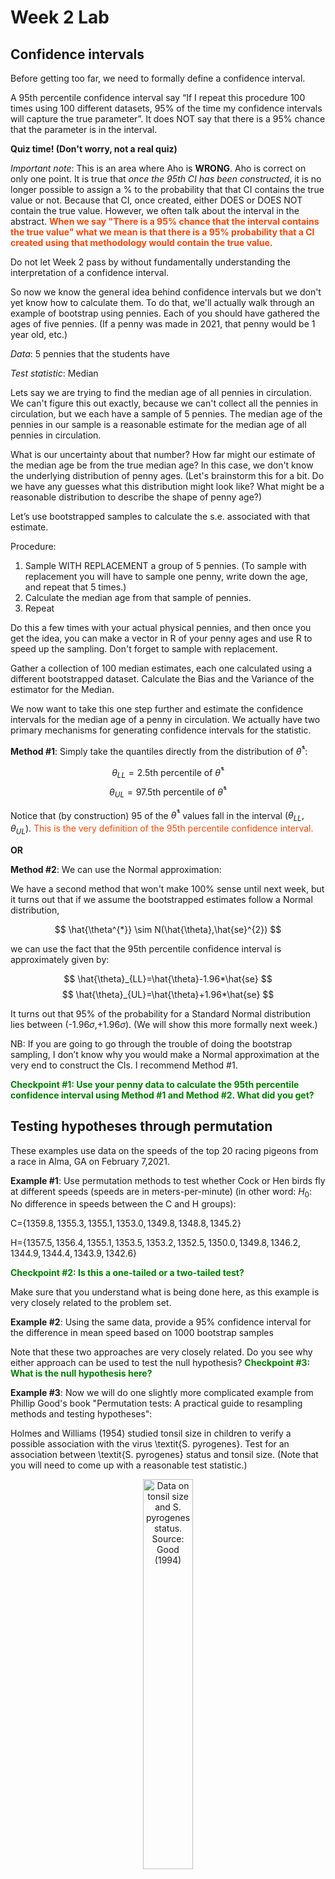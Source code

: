 Week 2 Lab
=============

Confidence intervals
-----------------------

Before getting too far, we need to formally define a confidence interval. 

A 95th percentile confidence interval say “If I repeat this procedure 100 times using 100 different datasets, 95% of the time my confidence intervals will capture the true parameter”. It does NOT say that there is a 95% chance that the parameter is in the interval.

**Quiz time! (Don't worry, not a real quiz)**

*Important note*: This is an area where Aho is **WRONG**. Aho is correct on only one point. It is true that *once the 95th CI has been constructed*, it is no longer possible to assign a $\%$ to the probability that that CI contains the true value or not. Because that CI, once created, either DOES or DOES NOT contain the true value. However, we often talk about the interval in the abstract. **<span style="color: orangered;">When we say "There is a 95$\%$ chance that the interval contains the true value" what we mean is that there is a 95$\%$ probability that a CI created using that methodology would contain the true value.</span>**

Do not let Week 2 pass by without fundamentally understanding the interpretation of a confidence interval. 

So now we know the general idea behind confidence intervals but we don't yet know how to calculate them. To do that, we'll actually walk through an example of bootstrap using pennies. Each of you should have gathered the ages of five pennies. (If a penny was made in 2021, that penny would be 1 year old, etc.)

*Data*: 5 pennies that the students have

*Test statistic*: Median

Lets say we are trying to find the median age of all pennies in circulation. We can't figure this out exactly, because we can't collect all the pennies in circulation, but we each have a sample of 5 pennies. The median age of the pennies in our sample is a reasonable estimate for the median age of all pennies in circulation. 

What is our uncertainty about that number? How far might our estimate of the median age be from the true median age? In this case, we don't know the underlying distribution of penny ages. (Let's brainstorm this for a bit. Do we have any guesses what this distribution might look like? What might be a reasonable distribution to describe the shape of penny age?) 

Let’s use bootstrapped samples to calculate the s.e. associated with that estimate.

Procedure: 
1. Sample WITH REPLACEMENT a group of 5 pennies. (To sample with replacement you will have to sample one penny, write down the age, and repeat that 5 times.)
2. Calculate the median age from that sample of pennies.
3. Repeat

Do this a few times with your actual physical pennies, and then once you get the idea, you can make a vector in R of your penny ages and use R to speed up the sampling. Don't forget to sample with replacement.

Gather a collection of 100 median estimates, each one calculated using a different bootstrapped dataset. Calculate the Bias and the Variance of the estimator for the Median.

We now want to take this one step further and estimate the confidence intervals for the median age of a penny in circulation. We actually have two primary mechanisms for generating confidence intervals for the statistic.

**Method #1**: Simply take the quantiles directly from the distribution of $\hat{\theta}^{*}$:

$$
\theta_{LL} = \mbox{2.5th percentile of } \hat{\theta}^{*}
$$
$$
\theta_{UL} = \mbox{97.5th percentile of } \hat{\theta}^{*}
$$

Notice that (by construction) 95$%$ of the $\hat{\theta}^{*}$ values fall in the interval $(\theta_{LL},\theta_{UL})$. <span style="color: orangered;">This is the very definition of the 95th percentile confidence interval.</span>

**OR** 

**Method #2**: We can use the Normal approximation:

We have a second method that won't make 100\% sense until next week, but it turns out that if we assume the bootstrapped estimates follow a Normal distribution, 

$$
\hat{\theta^{*}} \sim N(\hat{\theta},\hat{se}^{2})
$$

we can use the fact that the 95th percentile confidence interval is approximately given by:

$$
\hat{\theta}_{LL}=\hat{\theta}-1.96*\hat{se}
$$
$$
\hat{\theta}_{UL}=\hat{\theta}+1.96*\hat{se}
$$

It turns out that 95$\%$ of the probability for a Standard Normal distribution lies between (-1.96$\sigma$,+1.96$\sigma$). (We will show this more formally next week.) 

NB: If you are going to go through the trouble of doing the bootstrap sampling, I don’t know why you would make a Normal approximation at the very end to construct the CIs. I recommend Method #1.

**<span style="color: green;">Checkpoint #1: Use your penny data to calculate the 95th percentile confidence interval using Method #1 and Method #2. What did you get?</span>**

Testing hypotheses through permutation
------------------------------------

These examples use data on the speeds of the top 20 racing pigeons from a race in Alma, GA on February 7,2021. 

**Example #1**: Use permutation methods to test whether Cock or Hen birds fly at different speeds (speeds are in meters-per-minute) (in other word: $H_{0}$: No difference in speeds between the C and H groups):

C=$\{1359.8,1355.3,1355.1,1353.0,1349.8,1348.8,1345.2\}$

H=$\{1357.5,1356.4,1355.1,1353.5,1353.2,1352.5,1350.0,1349.8,1346.2,1344.9,1344.4,1343.9,1342.6\}$

**<span style="color: green;">Checkpoint #2: Is this a one-tailed or a two-tailed test?</span>**

Make sure that you understand what is being done here, as this example is very closely related to the problem set.


**Example #2**: Using the same data, provide a 95% confidence interval for the difference in mean speed based on 1000 bootstrap samples

Note that these two approaches are very closely related. Do you see why either approach can be used to test the null hypothesis? **<span style="color: green;">Checkpoint #3: What is the null hypothesis here?</span>**

**Example #3**: Now we will do one slightly more complicated example from Phillip Good's book "Permutation tests: A practical guide to resampling methods and testing hypotheses":

Holmes and Williams (1954) studied tonsil size in children to verify a possible association with the virus \textit{S. pyrogenes}. Test for an association between \textit{S. pyrogenes} status and tonsil size. (Note that you will need to come up with a reasonable test statistic.)

<div class="figure" style="text-align: center">
<img src="Table2categories.png" alt="Data on tonsil size and S. pyrogenes status. Source: Good (1994)" width="40%" />
<p class="caption">(\#fig:unnamed-chunk-1)Data on tonsil size and S. pyrogenes status. Source: Good (1994)</p>
</div>

Now lets consider the full dataset, where tonsil size is divided into three categories. How would we do the test now? **<span style="color: green;">Checkpoint #4: What is the new test statistic? (There are many options.)</span>** What 'labels' do you permute?

<div class="figure" style="text-align: center">
<img src="Table3categories.png" alt="Fill dataset on tonsil size and S. pyrogenes status. Source: Good (1994)" width="50%" />
<p class="caption">(\#fig:unnamed-chunk-2)Fill dataset on tonsil size and S. pyrogenes status. Source: Good (1994)</p>
</div>

Basics of bootstrap and jackknife
------------------------------------

To get started with bootstrap and jackknife techniques, we start by working through a very simple example. First we simulate some data


```r
x<-seq(0,9,by=1)
```

This will constutute our "data". Let's print the result of sampling with replacement to get a sense for it...


```r
table(sample(x,size=length(x),replace=T))
```

```
## 
## 0 4 5 6 7 8 9 
## 1 1 1 1 3 2 1
```

Now we will write a little script to take bootstrap samples and calculate the means of each of these bootstrap samples


```r
xmeans<-vector(length=1000)
for (i in 1:1000)
  {
  xmeans[i]<-mean(sample(x,replace=T))
  }
```

The actual number of bootstrapped samples is arbitrary *at this point* but there are ways of characterizing the precision of the bootstrap (jackknife-after-bootstrap) which might inform the number of bootstrap samples needed. *In practice*, people tend to pick some arbitrary but large number of bootstrap samples because computers are so fast that it is often easy to draw far more samples than are actually needed. When calculation of the statistic is slow (as might be the case if you are using the samples to construct a phylogeny, for example), then you would need to be more concerned with the number of bootstrap samples. 

First, lets just look at a histogram of the bootstrapped means and plot the actual sample mean on the histogram for comparison



```r
hist(xmeans,breaks=30,col="pink")
abline(v=mean(x),lwd=2)
```

<img src="Week-2-lab_files/figure-html/unnamed-chunk-6-1.png" width="672" />

Calculating bias and standard error
-----------------------------------

From these we can calculate the bias and standard deviation for the mean (which is the "statistic"):

$$
\widehat{Bias_{boot}} = \left(\frac{1}{k}\sum^{k}_{i=1}\theta^{*}_{i}\right)-\hat{\theta}
$$


```r
bias.boot<-mean(xmeans)-mean(x)
bias.boot
```

```
## [1] 0.0427
```

```r
hist(xmeans,breaks=30,col="pink")
abline(v=mean(x),lwd=5,col="black")
abline(v=mean(xmeans),lwd=2,col="yellow")
```

<img src="Week-2-lab_files/figure-html/unnamed-chunk-7-1.png" width="672" />

$$
\widehat{s.e._{boot}} = \sqrt{\frac{1}{k-1}\sum^{k}_{i=1}(\theta^{*}_{i}-\bar{\theta^{*}})^{2}}
$$


```r
se.boot<-sd(xmeans)
```

We can find the confidence intervals in two ways:

Method #1: Assume the bootstrap statistics are normally distributed


```r
LL.boot<-mean(xmeans)-1.96*se.boot #where did 1.96 come from?
UL.boot<-mean(xmeans)+1.96*se.boot
LL.boot
```

```
## [1] 2.782282
```

```r
UL.boot
```

```
## [1] 6.303118
```

Method #2: Simply take the quantiles of the bootstrap statistics


```r
quantile(xmeans,c(0.025,0.975))
```

```
##  2.5% 97.5% 
##   2.8   6.3
```

Let's compare this to what we would have gotten if we had used normal distribution theory. First we have to calculate the standard error:


```r
se.normal<-sqrt(var(x)/length(x))
LL.normal<-mean(x)-qt(0.975,length(x)-1)*se.normal
UL.normal<-mean(x)+qt(0.975,length(x)-1)*se.normal
LL.normal
```

```
## [1] 2.334149
```

```r
UL.normal
```

```
## [1] 6.665851
```

In this case, the confidence intervals we got from the normal distribution theory are too wide.

**<span style="color: green;">Checkpoint #6: Does it make sense why the normal distribution theory intervals are too wide?</span>** Because the original were were uniformly distributed, the data has higher variance than would be expected and therefore the standard error is higher than would be expected.

There are two packages that provide functions for bootstrapping, 'boot' and 'boostrap'. We will start by using the 'bootstrap' package, which was originally designed for Efron and Tibshirani's monograph on the bootstrap. 

To test the main functionality of the 'bootstrap' package, we will use the data we already have. The 'bootstrap' function requires the input of a user-defined function to calculate the statistic of interest. Here I will write a function that calculates the mean of the input values.


```r
library(bootstrap)
theta<-function(x)
  {
    mean(x)
  }
results<-bootstrap(x=x,nboot=1000,theta=theta)
results
```

```
## $thetastar
##    [1] 4.1 4.2 3.1 4.0 3.2 2.8 4.0 3.4 4.1 4.7 4.6 5.1 4.3 3.8 5.1 3.8 4.2 5.9
##   [19] 4.5 3.6 4.3 5.6 4.1 4.8 4.0 3.8 4.6 3.5 2.8 4.0 5.9 4.0 4.7 4.9 4.1 5.6
##   [37] 4.5 4.5 4.8 2.5 4.1 4.2 5.8 5.7 3.2 4.2 4.6 4.6 4.2 5.1 4.9 3.6 2.9 2.6
##   [55] 4.2 2.8 5.2 4.5 5.3 3.7 3.8 5.1 3.2 5.5 4.1 4.6 4.5 4.2 2.8 6.0 3.0 4.9
##   [73] 5.6 3.5 4.1 4.7 5.4 4.8 4.1 4.3 3.8 3.5 3.5 5.5 4.1 3.8 3.6 3.0 3.7 4.6
##   [91] 4.3 5.1 6.2 4.2 5.7 4.2 5.1 3.3 3.2 4.2 4.6 4.2 3.9 6.4 4.9 5.1 5.1 4.7
##  [109] 5.8 5.2 3.9 5.6 3.6 4.9 3.6 3.1 4.7 5.3 2.9 5.2 5.9 4.4 5.1 4.1 4.8 6.5
##  [127] 5.1 4.5 2.8 4.7 3.9 4.8 4.6 5.5 3.8 3.6 4.7 2.9 4.7 5.5 4.2 3.5 5.7 3.3
##  [145] 4.6 6.2 4.0 5.9 4.0 5.4 5.7 5.4 5.0 6.1 4.4 3.9 4.7 3.8 4.9 4.0 4.2 4.3
##  [163] 4.3 5.7 4.1 4.6 3.9 6.6 5.4 4.5 3.3 3.5 3.8 4.3 4.0 3.3 3.8 4.2 5.0 3.9
##  [181] 4.3 5.1 3.9 3.5 5.1 2.8 4.1 4.6 3.2 5.9 5.0 4.1 4.0 3.5 4.0 5.3 2.9 5.2
##  [199] 4.7 4.2 2.9 3.8 4.3 5.4 4.7 4.0 5.3 3.2 5.2 5.5 4.9 4.6 2.4 4.5 4.6 4.7
##  [217] 4.1 5.0 1.9 4.6 3.3 4.3 3.9 5.5 6.3 4.2 5.0 2.5 5.1 5.4 3.7 3.1 4.3 4.1
##  [235] 3.2 5.2 3.5 4.1 2.9 5.3 4.5 5.5 4.6 4.4 5.7 3.5 3.1 3.3 4.7 5.2 4.0 5.1
##  [253] 4.6 5.3 4.2 4.1 5.3 4.2 6.8 4.0 4.6 6.3 4.7 4.1 5.4 4.5 4.9 3.5 5.7 5.3
##  [271] 4.0 5.3 3.5 2.9 4.2 3.4 4.6 4.0 5.4 5.5 2.9 4.3 3.4 4.6 3.2 4.2 4.0 4.6
##  [289] 3.7 4.4 5.2 4.2 4.0 5.4 4.1 5.0 6.1 4.3 5.9 4.6 4.4 2.9 3.6 4.6 4.5 4.6
##  [307] 5.0 5.5 4.5 4.2 4.5 2.6 3.8 5.2 4.6 6.3 4.2 5.1 5.2 5.1 4.7 4.4 4.6 4.8
##  [325] 2.9 3.9 3.9 5.6 4.0 6.4 5.3 3.6 2.8 3.7 4.1 4.7 3.9 3.4 4.6 6.7 4.2 3.6
##  [343] 4.6 5.4 4.0 3.7 3.1 5.9 4.9 3.3 4.3 5.0 3.9 4.5 4.3 3.3 5.0 5.2 4.9 4.5
##  [361] 6.1 3.2 6.2 4.9 3.4 5.6 4.4 6.5 3.6 4.9 4.5 4.3 4.3 5.3 4.1 3.4 3.5 5.6
##  [379] 4.4 4.1 2.9 4.0 6.1 4.4 4.4 4.3 5.3 6.7 6.6 4.6 2.8 4.9 4.7 5.5 4.6 4.9
##  [397] 4.1 6.1 3.3 4.0 5.4 5.5 4.7 3.9 3.7 5.1 5.2 4.8 4.5 4.1 5.2 4.6 5.1 3.5
##  [415] 4.1 5.0 3.9 4.4 4.3 6.8 5.7 4.5 4.9 4.0 4.3 3.7 5.4 5.5 4.7 7.5 4.3 4.5
##  [433] 3.0 4.5 4.5 4.4 6.2 5.1 5.3 5.3 4.3 3.9 6.0 5.7 5.5 3.9 5.7 4.1 4.2 3.9
##  [451] 5.0 4.5 3.6 5.5 3.1 4.8 4.2 4.4 4.6 4.2 3.4 3.6 5.0 2.9 4.6 4.6 5.5 4.8
##  [469] 4.0 3.4 4.6 4.4 4.1 4.1 5.3 4.5 5.4 4.6 4.1 4.2 4.9 4.8 5.6 3.4 6.3 4.0
##  [487] 4.4 4.7 5.7 3.6 4.4 5.0 4.6 2.7 4.5 4.0 3.6 5.2 3.9 3.6 2.9 5.6 2.6 5.8
##  [505] 4.0 5.1 4.5 4.2 4.6 3.6 5.7 5.6 3.3 4.8 4.6 4.1 4.5 6.8 4.4 5.3 5.7 4.9
##  [523] 5.1 5.1 4.8 4.4 3.8 4.2 4.3 4.9 4.2 4.6 5.2 5.1 2.9 5.5 4.1 4.8 4.7 3.6
##  [541] 4.0 5.4 5.2 2.9 2.6 5.8 4.0 4.7 4.9 3.5 4.2 4.7 4.4 5.3 5.0 3.9 5.2 4.4
##  [559] 4.4 5.5 3.9 5.0 4.8 5.8 4.1 3.9 3.8 4.3 3.2 5.6 4.6 3.8 3.5 5.3 5.6 6.2
##  [577] 3.0 5.3 4.5 4.0 5.1 2.9 6.0 4.2 4.9 5.1 4.6 5.0 4.4 4.5 5.0 4.1 4.8 5.6
##  [595] 3.0 3.7 5.3 4.7 4.3 3.9 5.1 5.3 4.1 5.3 4.7 3.4 5.8 4.9 4.2 5.6 6.3 4.4
##  [613] 5.2 5.4 4.9 3.0 4.4 2.2 5.6 5.8 5.5 3.8 5.8 4.4 3.7 5.1 3.0 4.3 4.6 4.4
##  [631] 5.0 4.8 6.8 4.2 2.0 5.0 5.5 5.4 5.1 3.5 5.0 2.8 2.8 3.1 3.9 4.7 2.4 4.5
##  [649] 4.6 3.6 4.6 5.8 4.6 3.5 4.2 4.8 5.5 5.0 6.1 4.2 5.6 4.1 5.6 3.9 2.5 3.8
##  [667] 4.0 5.7 5.4 6.0 4.5 2.8 3.5 3.8 1.2 4.5 4.9 4.1 5.7 4.7 4.9 5.8 4.6 5.1
##  [685] 4.7 4.4 4.0 4.5 4.7 4.7 5.4 3.3 5.1 4.6 6.0 5.8 4.4 6.3 3.8 3.8 2.7 3.7
##  [703] 5.6 5.6 3.4 5.3 4.2 3.8 3.8 5.0 3.7 3.4 3.7 5.1 3.4 4.3 4.2 4.2 6.2 3.6
##  [721] 3.6 4.8 4.4 5.0 4.2 5.2 4.5 4.0 4.0 5.2 5.4 5.9 4.9 3.3 4.3 5.7 4.6 4.8
##  [739] 4.6 4.6 5.2 3.8 4.7 5.9 4.6 5.8 3.8 5.3 5.2 2.7 5.2 3.9 5.1 3.9 6.2 5.8
##  [757] 3.3 4.2 3.9 4.8 4.3 4.7 5.0 7.1 5.5 4.0 3.1 3.2 5.8 5.2 5.2 2.8 3.7 4.1
##  [775] 3.4 5.5 4.0 5.3 4.1 3.9 4.3 4.7 4.5 4.5 3.4 4.3 3.8 2.8 5.2 4.2 3.4 5.0
##  [793] 5.3 4.3 5.3 3.7 4.8 3.9 3.7 4.5 5.7 4.4 5.8 3.9 4.1 2.9 3.7 4.4 6.0 3.4
##  [811] 4.2 3.1 5.3 6.0 3.9 4.4 4.5 2.8 6.0 4.9 2.9 5.0 3.9 3.2 5.8 5.4 4.4 4.5
##  [829] 6.0 3.8 4.6 3.1 4.4 2.5 4.4 4.5 6.4 3.6 4.5 3.6 6.1 5.5 4.2 5.0 4.2 3.5
##  [847] 5.3 6.1 6.0 3.9 4.1 3.6 3.9 4.9 3.8 4.2 5.2 3.8 4.0 4.4 4.5 5.5 5.4 6.6
##  [865] 5.6 5.0 4.6 6.0 4.6 4.8 3.5 4.1 5.4 3.5 3.8 4.6 4.1 4.3 4.8 4.8 4.1 4.0
##  [883] 4.1 3.4 5.5 2.9 5.0 2.9 3.5 2.5 3.0 4.9 5.0 6.2 3.5 6.1 4.9 5.5 4.8 5.4
##  [901] 5.0 4.9 2.6 3.9 4.6 5.2 5.0 3.8 4.6 5.3 5.1 4.7 4.8 4.7 4.0 4.2 5.3 3.4
##  [919] 5.6 4.8 5.1 4.8 3.0 4.4 4.1 3.7 4.4 5.3 4.5 5.1 3.1 2.6 5.0 3.6 6.1 4.6
##  [937] 5.5 5.1 4.0 5.4 5.7 5.4 4.6 4.2 4.7 4.1 5.4 4.8 5.2 4.6 6.6 5.3 5.2 5.1
##  [955] 5.4 4.9 4.1 4.8 4.7 4.7 4.4 4.8 4.3 5.6 3.8 3.3 5.3 6.0 5.3 5.2 5.3 4.4
##  [973] 4.6 4.6 3.7 4.8 2.8 5.1 2.5 3.6 4.7 5.1 3.5 4.8 4.7 5.8 3.8 5.4 4.5 2.5
##  [991] 4.0 4.4 4.4 4.1 4.3 3.2 3.4 4.4 4.4 3.8
## 
## $func.thetastar
## NULL
## 
## $jack.boot.val
## NULL
## 
## $jack.boot.se
## NULL
## 
## $call
## bootstrap(x = x, nboot = 1000, theta = theta)
```

```r
quantile(results$thetastar,c(0.025,0.975))
```

```
##  2.5% 97.5% 
##   2.8   6.2
```

Notice that we get exactly what we got last time. This illustrates an important point, which is that the bootstrap functions are often no easier to use than something you could write yourself.

You can also define a function of the bootstrapped statistics (we have been calling this theta) to pull out immediately any summary statistics you are interested in from the bootstrapped thetas.

Here I will write a function that calculates the bias of my estimate of the mean (which is 4.5 [i.e. the mean of the number 0,1,2,3,4,5,6,7,8,9])


```r
bias<-function(x)
  {
  mean(x)-4.5
  }
results<-bootstrap(x=x,nboot=1000,theta=theta,func=bias)
results
```

```
## $thetastar
##    [1] 4.3 4.2 5.0 3.9 3.5 3.7 5.0 4.1 5.1 4.4 4.2 4.5 5.7 4.8 4.4 3.5 3.6 5.5
##   [19] 3.6 2.9 3.2 5.3 3.5 3.3 5.6 4.1 3.5 5.5 4.6 5.1 3.2 6.2 5.1 5.0 5.8 5.6
##   [37] 5.9 4.0 3.8 5.0 3.9 4.2 6.5 4.3 5.2 3.5 3.4 5.3 2.3 3.7 5.0 3.5 4.0 5.7
##   [55] 4.2 6.6 4.5 4.7 4.0 4.6 4.8 2.8 4.6 4.0 3.9 2.7 3.8 3.8 4.9 3.8 4.5 3.4
##   [73] 4.0 6.1 5.5 4.1 4.6 5.8 4.2 6.8 4.4 2.6 4.6 5.2 4.9 4.3 4.8 4.2 3.0 4.1
##   [91] 3.6 4.3 3.7 6.3 5.3 1.9 5.1 3.6 4.6 5.2 4.8 5.8 5.5 5.4 6.0 5.0 4.3 2.2
##  [109] 4.7 6.0 4.5 2.7 5.5 1.9 5.7 5.1 2.9 4.2 3.9 4.8 5.1 3.9 4.5 5.5 3.8 4.4
##  [127] 4.5 4.2 5.7 5.2 4.1 3.3 5.0 4.0 6.0 4.2 3.3 3.4 5.4 4.7 3.9 3.8 2.9 4.2
##  [145] 4.0 5.3 5.0 4.5 6.2 4.3 4.9 2.8 5.9 3.0 5.1 3.1 3.9 5.2 3.6 4.7 3.9 5.2
##  [163] 5.5 4.0 4.4 4.4 3.9 4.8 5.4 6.4 4.6 4.3 4.4 5.0 4.9 4.1 4.2 4.1 5.5 5.4
##  [181] 4.6 5.1 2.8 4.5 3.7 5.6 5.5 3.9 4.8 6.2 4.7 3.4 4.3 4.0 3.6 4.2 3.7 5.3
##  [199] 3.5 4.8 5.1 5.3 5.1 5.4 5.5 3.0 3.2 3.9 3.8 3.9 6.0 4.5 3.3 3.2 4.3 5.7
##  [217] 6.9 4.9 3.8 3.9 3.5 4.7 4.8 3.5 4.7 5.1 2.9 5.1 4.2 4.0 4.5 4.2 3.3 3.2
##  [235] 4.9 4.5 3.1 3.2 3.9 5.1 4.1 3.4 4.6 4.8 5.8 4.8 3.8 5.6 5.4 4.6 4.6 4.6
##  [253] 4.1 5.2 4.5 4.2 5.0 4.3 5.3 3.5 3.5 5.3 2.8 5.0 5.3 4.7 4.4 5.0 2.3 3.8
##  [271] 4.5 3.6 4.5 2.2 3.9 5.5 6.1 4.1 5.3 3.9 3.6 5.4 4.5 5.4 5.6 3.8 4.3 4.1
##  [289] 3.8 3.9 3.1 5.4 4.5 2.8 5.0 4.8 6.1 3.4 3.8 4.1 4.9 2.5 3.8 4.7 5.4 4.6
##  [307] 4.1 3.5 4.0 6.1 4.4 4.0 4.8 3.3 5.7 4.6 5.0 4.3 2.5 4.2 4.8 4.1 4.0 4.9
##  [325] 3.8 5.0 5.5 3.3 4.2 5.7 3.9 4.3 3.3 5.1 4.6 4.6 5.1 4.5 4.1 4.7 5.1 5.5
##  [343] 4.8 3.5 3.6 5.6 4.0 3.7 3.1 5.1 3.9 6.2 3.6 4.0 5.0 6.5 4.7 4.3 5.7 4.5
##  [361] 3.9 4.2 4.7 5.6 3.9 5.1 5.8 3.4 5.0 4.2 5.1 5.9 3.8 3.4 4.7 3.2 5.8 6.2
##  [379] 3.1 3.7 3.4 4.0 4.4 5.1 3.4 3.9 5.1 3.3 4.6 2.6 3.2 4.8 3.5 5.4 5.4 4.3
##  [397] 3.9 4.3 4.0 4.3 4.2 4.8 4.2 4.3 5.7 4.3 5.3 4.9 5.0 3.1 4.6 4.0 4.6 5.0
##  [415] 6.1 5.0 4.2 6.0 3.6 4.6 3.9 4.8 3.1 5.6 4.3 6.1 5.3 3.5 5.2 4.6 3.2 5.8
##  [433] 4.6 4.3 4.3 3.8 4.7 4.0 4.6 4.3 5.2 4.3 4.2 4.4 5.1 4.4 3.1 4.5 6.6 3.3
##  [451] 4.9 4.4 4.0 3.3 3.6 5.9 5.8 5.3 4.0 3.7 3.8 3.4 2.6 6.2 3.2 4.3 4.8 3.9
##  [469] 5.8 4.1 4.4 5.1 3.0 6.0 4.1 4.3 6.5 5.2 4.4 3.4 6.0 6.9 3.7 3.8 5.0 5.2
##  [487] 5.1 3.4 3.6 5.3 4.9 3.7 4.8 5.7 5.1 5.2 5.3 4.4 4.1 4.3 5.6 4.6 4.3 3.6
##  [505] 4.6 5.5 4.6 5.3 4.0 3.4 5.3 5.4 6.5 5.0 3.3 3.6 3.4 4.9 5.2 4.0 4.7 4.5
##  [523] 5.3 4.4 4.5 3.7 4.0 4.9 4.1 4.3 3.9 2.8 4.1 3.6 4.3 4.2 4.5 5.0 4.2 3.4
##  [541] 4.5 3.8 4.8 4.7 5.9 4.5 4.2 4.8 4.7 3.8 5.5 4.5 6.0 4.2 3.8 5.0 4.8 5.9
##  [559] 3.4 4.1 3.1 3.5 4.3 2.4 5.5 4.2 5.1 3.2 4.1 3.3 4.6 3.2 4.1 4.0 3.5 4.5
##  [577] 4.9 5.0 5.2 6.0 2.6 3.8 5.9 4.6 3.5 3.0 2.8 6.0 4.0 4.1 4.8 4.5 4.8 4.4
##  [595] 5.3 3.1 3.2 5.7 3.5 4.0 5.9 4.7 4.1 4.2 5.9 4.3 3.8 4.0 5.2 2.9 4.9 3.4
##  [613] 5.3 4.9 6.6 4.2 4.5 5.3 3.9 4.5 4.7 4.8 4.9 7.0 2.7 3.9 4.2 4.2 5.6 4.7
##  [631] 4.8 5.0 4.5 2.9 4.4 3.3 5.8 4.0 5.7 4.4 4.5 5.7 4.1 4.1 4.1 5.0 4.3 5.1
##  [649] 4.4 5.0 4.6 5.2 4.1 4.4 4.0 5.0 4.9 5.6 4.5 5.4 4.5 3.3 3.1 3.7 5.3 5.0
##  [667] 5.0 4.6 4.4 4.3 4.0 5.2 3.8 4.5 4.2 5.1 4.3 5.6 3.2 4.5 3.9 4.7 4.9 1.5
##  [685] 5.1 4.3 6.1 2.5 4.1 3.2 4.9 4.4 5.7 5.3 5.3 3.3 3.3 4.7 4.0 4.0 4.0 5.7
##  [703] 4.5 3.5 6.9 6.4 3.7 4.8 4.8 5.8 4.7 4.7 6.9 4.3 4.7 3.7 4.0 3.4 3.5 4.8
##  [721] 5.1 4.4 4.1 6.9 4.3 4.4 6.9 4.1 5.0 5.3 5.4 2.8 5.3 3.7 4.3 3.0 4.2 3.5
##  [739] 5.6 3.2 4.9 2.6 3.9 3.7 4.6 3.0 4.6 6.1 3.7 4.5 3.1 5.0 3.0 2.5 3.8 4.7
##  [757] 4.1 3.4 3.7 4.6 5.1 4.7 2.5 3.8 4.8 5.7 5.1 5.4 3.5 4.2 5.1 4.4 4.6 4.7
##  [775] 3.8 5.3 4.4 4.2 5.0 6.0 6.4 5.3 4.0 5.3 4.4 3.3 4.8 3.7 4.0 5.4 4.6 5.1
##  [793] 5.3 3.6 5.1 5.1 4.6 2.5 5.6 4.9 6.0 4.6 4.3 4.5 4.1 3.4 4.2 5.2 4.0 5.5
##  [811] 6.3 3.2 3.1 5.1 4.6 5.1 5.1 5.7 6.1 3.2 4.9 4.1 5.4 5.0 2.8 5.3 3.5 3.4
##  [829] 4.1 5.0 4.5 4.1 4.7 4.9 4.3 4.8 3.6 3.7 3.8 4.3 5.4 4.4 4.2 4.8 3.7 5.2
##  [847] 3.4 6.2 5.5 3.5 2.8 5.6 4.4 2.7 4.4 5.6 3.8 4.3 2.5 4.3 5.0 5.2 6.1 3.8
##  [865] 4.3 4.1 5.1 4.9 4.5 4.7 4.9 4.6 4.2 5.0 6.0 4.2 5.6 5.9 4.9 4.4 3.9 6.3
##  [883] 3.7 4.5 5.0 4.2 2.6 3.6 4.5 5.3 4.2 4.3 4.2 4.6 3.6 4.5 3.9 5.1 3.0 5.3
##  [901] 4.9 4.3 5.4 5.3 4.8 4.7 4.3 5.5 6.8 4.8 4.6 5.5 4.3 5.8 5.6 5.2 3.5 2.5
##  [919] 4.7 5.1 4.3 3.3 3.1 3.4 5.7 5.3 4.3 3.7 5.4 4.4 4.8 4.6 4.0 5.0 4.4 4.5
##  [937] 3.9 4.4 3.9 5.4 6.0 5.3 4.7 4.3 5.7 4.6 5.6 4.2 5.0 4.7 5.5 4.0 4.3 5.4
##  [955] 3.9 3.0 5.1 4.1 5.3 5.3 3.8 6.0 3.9 4.3 4.9 5.1 5.4 3.8 4.0 4.8 4.7 4.6
##  [973] 4.4 4.3 4.4 3.9 3.7 6.0 3.6 3.8 3.4 4.8 4.0 4.7 5.2 3.6 5.5 4.3 4.0 3.4
##  [991] 4.0 6.6 3.0 4.8 5.7 3.6 4.3 5.6 4.8 3.4
## 
## $func.thetastar
## [1] -0.0221
## 
## $jack.boot.val
##  [1]  0.52500000  0.40518732  0.19945205  0.15773810  0.04775281 -0.12831325
##  [7] -0.23398329 -0.25278515 -0.42320917 -0.49620596
## 
## $jack.boot.se
## [1] 0.9782066
## 
## $call
## bootstrap(x = x, nboot = 1000, theta = theta, func = bias)
```

Compare this to 'bias.boot' (our result from above). Why might it not be the same? Try running the same section of code several times. See how the value of the bias ($func.thetastar) jumps around? We should not be surprised by this because we can look at the jackknife-after-bootstrap estimate of the standard error of the function (in this case, that function is the bias) and we can see that it is not so small that we wouldn't expect some variation in these values.

Remember, everything we have discussed today are estimates. The statistic as applied to your data will change with new data, as will the standard error, the confidence intervals - everything! All of these values have sampling distributions and are subject to change if you repeated the procedure with new data.

Note that we can calculate any function of $\theta^{*}$. A simple example would be the 72nd percentile:


```r
perc72<-function(x)
  {
  quantile(x,probs=c(0.72))
  }
results<-bootstrap(x=x,nboot=1000,theta=theta,func=perc72)
results
```

```
## $thetastar
##    [1] 6.1 4.7 4.2 3.9 4.7 4.7 4.6 3.9 4.4 4.7 4.3 5.3 5.6 5.1 4.4 4.2 4.3 3.2
##   [19] 3.5 3.0 4.3 4.7 4.4 4.3 4.3 5.1 5.5 5.0 5.1 4.1 5.0 6.0 4.0 3.3 5.5 4.7
##   [37] 5.3 3.2 4.3 4.3 6.2 4.0 4.4 3.3 4.6 3.9 5.2 3.0 4.8 4.6 5.2 6.0 5.9 3.5
##   [55] 4.0 5.8 4.9 3.5 3.4 2.9 4.3 3.9 3.5 4.7 3.8 3.9 5.6 5.2 4.5 4.0 3.5 6.1
##   [73] 3.5 4.6 4.6 4.0 2.5 5.9 3.7 4.2 4.5 4.7 4.6 5.3 3.1 3.4 3.8 4.1 3.7 4.8
##   [91] 3.4 3.7 4.3 4.5 3.6 3.5 5.0 4.4 4.0 5.0 3.2 5.2 4.5 5.8 5.6 5.2 5.1 5.5
##  [109] 3.4 2.6 3.9 4.8 6.3 4.1 5.0 4.1 5.0 3.8 6.3 4.9 4.3 3.2 6.0 5.8 3.6 4.0
##  [127] 4.3 3.1 4.6 5.3 3.9 4.0 2.6 5.7 4.7 4.6 4.2 5.7 4.1 5.4 3.4 3.3 4.3 4.8
##  [145] 3.6 5.7 4.1 4.1 3.6 5.7 5.3 6.0 5.5 4.2 4.0 4.4 4.1 4.9 4.6 4.5 3.8 5.3
##  [163] 4.3 3.0 4.7 4.1 4.1 4.6 5.1 5.5 5.1 2.8 2.9 4.8 5.0 5.8 2.6 4.1 3.2 4.8
##  [181] 3.0 3.4 4.7 3.4 3.1 4.9 4.7 4.8 3.4 3.6 4.2 5.8 5.0 3.8 5.0 4.2 4.0 4.1
##  [199] 3.7 6.0 4.1 4.3 3.7 5.1 3.7 4.0 3.6 5.0 4.0 5.7 3.4 5.6 2.7 4.9 4.1 3.9
##  [217] 3.6 5.3 5.6 4.5 3.5 3.6 5.6 5.2 4.1 3.6 4.1 5.1 4.5 5.6 6.2 3.5 5.4 2.9
##  [235] 4.8 5.1 5.2 4.7 4.2 5.3 4.8 3.0 4.4 3.8 4.4 3.6 4.4 4.4 5.8 3.2 3.4 5.3
##  [253] 4.1 3.0 6.1 5.4 4.5 3.7 5.9 5.1 3.7 4.7 4.2 4.3 4.4 5.4 4.2 3.8 6.1 4.4
##  [271] 3.9 5.4 2.9 2.9 3.9 4.9 4.0 3.3 6.6 4.1 3.1 6.1 4.8 4.2 3.6 5.3 4.2 5.4
##  [289] 4.7 4.4 3.4 2.9 4.1 4.0 5.3 4.5 5.9 4.7 5.4 4.9 4.5 5.4 3.8 4.2 4.9 4.9
##  [307] 4.4 5.4 4.2 5.0 4.3 2.7 1.8 3.3 6.4 3.7 3.9 4.7 5.1 5.3 4.3 4.4 4.6 3.3
##  [325] 5.4 4.1 5.2 4.5 4.5 6.2 4.0 4.2 1.8 4.5 4.3 4.9 5.6 5.0 5.0 3.3 4.6 5.9
##  [343] 2.8 6.3 4.8 4.3 4.4 5.1 5.3 3.1 5.4 4.4 4.7 3.6 3.8 5.2 4.7 5.1 5.3 4.8
##  [361] 2.8 4.1 3.7 5.8 4.5 3.5 4.5 4.1 5.2 3.9 6.0 4.5 2.6 2.7 5.0 6.2 5.0 6.1
##  [379] 4.5 4.3 4.0 3.8 5.8 5.9 4.1 5.0 6.0 5.6 4.2 4.5 4.0 5.1 5.4 3.5 4.1 4.7
##  [397] 5.8 3.7 4.6 4.6 4.7 5.9 5.0 5.2 4.1 4.0 5.8 3.3 4.0 2.4 4.5 4.2 3.8 4.0
##  [415] 5.0 3.3 4.5 5.1 3.7 3.9 3.4 3.7 3.6 4.3 6.3 3.2 3.7 4.4 5.5 4.2 3.7 4.4
##  [433] 4.5 4.2 3.1 4.7 5.2 4.5 3.9 4.1 4.0 6.7 3.4 5.3 3.0 5.8 5.4 4.4 4.1 4.5
##  [451] 4.2 4.3 5.8 7.0 4.4 5.3 3.3 4.7 6.6 5.6 4.8 6.0 5.0 3.6 4.3 5.5 3.7 4.3
##  [469] 3.3 6.8 4.7 2.8 3.3 4.7 5.0 5.1 5.7 6.2 5.4 3.8 6.0 3.8 4.0 4.9 3.8 5.1
##  [487] 5.4 3.0 5.1 3.0 6.3 5.1 5.3 4.5 4.2 4.3 3.0 6.0 3.2 4.8 3.8 3.8 3.7 4.1
##  [505] 3.5 4.4 4.4 5.4 3.1 4.8 4.2 3.1 3.9 4.2 4.5 5.4 5.0 3.7 4.8 3.1 5.2 5.2
##  [523] 4.6 4.7 2.7 2.6 5.4 2.7 4.1 4.1 6.1 3.0 4.7 3.6 3.4 4.7 4.3 4.0 4.6 4.8
##  [541] 5.1 4.1 4.9 5.7 4.1 3.4 3.4 6.4 5.2 4.9 5.1 4.4 3.7 5.1 3.5 5.7 3.8 5.8
##  [559] 4.1 3.6 5.1 5.2 5.2 3.9 4.2 5.3 3.3 4.2 4.8 3.1 4.6 5.5 4.0 5.4 5.5 3.9
##  [577] 4.0 4.3 5.5 4.9 5.1 3.3 4.3 4.0 6.2 6.0 3.7 4.6 3.8 4.9 4.5 5.2 3.9 4.1
##  [595] 4.1 4.5 4.4 4.0 5.1 4.5 3.1 4.1 4.1 5.8 2.9 5.5 4.0 4.3 3.5 4.1 3.2 4.7
##  [613] 5.3 3.4 5.1 4.9 3.6 4.4 4.0 3.2 3.6 3.3 3.8 4.0 3.6 4.7 4.3 5.1 3.8 4.2
##  [631] 4.2 5.8 5.4 4.7 4.6 4.7 6.3 3.5 4.4 4.0 3.6 4.3 4.4 5.3 4.2 5.1 5.1 4.5
##  [649] 3.0 4.4 4.7 4.9 6.6 4.0 4.3 3.6 4.5 4.1 5.5 3.3 3.4 5.4 5.4 5.5 5.5 4.6
##  [667] 4.5 3.7 3.5 4.8 4.3 4.5 3.9 4.4 4.4 4.7 3.5 4.2 4.2 4.7 5.0 5.3 4.4 6.2
##  [685] 2.9 5.6 5.4 3.5 5.1 3.2 6.8 5.3 4.8 5.5 5.2 3.9 4.2 3.6 4.0 4.6 5.9 3.4
##  [703] 4.6 3.4 4.4 5.5 4.2 4.2 4.6 5.2 5.7 3.8 4.9 5.6 4.9 3.2 5.0 5.6 4.9 5.1
##  [721] 5.2 4.8 6.2 4.1 4.6 5.1 5.5 5.2 3.3 4.8 2.9 3.1 4.4 3.5 5.9 5.4 4.0 4.5
##  [739] 2.5 3.2 5.3 4.9 4.8 4.0 4.4 2.7 5.1 3.7 4.2 4.5 4.9 5.7 3.5 6.4 5.4 3.9
##  [757] 5.0 4.6 3.8 4.9 5.1 5.0 3.0 5.6 4.0 3.4 6.5 3.1 6.3 3.3 5.6 5.3 3.0 3.4
##  [775] 4.0 4.3 4.5 4.4 4.4 5.3 4.0 5.1 7.2 5.6 4.8 5.6 4.6 5.5 5.1 2.5 5.1 5.5
##  [793] 3.3 3.9 4.7 5.1 4.6 5.4 3.8 6.0 1.9 4.3 3.3 5.4 5.9 4.3 3.5 5.1 3.8 3.9
##  [811] 3.3 4.9 5.1 3.8 3.6 4.7 4.2 5.3 4.4 6.0 4.1 4.2 6.3 3.8 4.3 4.2 4.4 5.7
##  [829] 3.7 3.9 4.1 5.4 4.1 5.4 3.7 4.9 2.6 4.6 5.7 4.1 3.6 4.7 4.3 5.4 3.0 3.5
##  [847] 3.6 5.8 5.6 3.5 6.1 4.2 5.2 4.0 4.1 4.7 3.3 5.6 5.9 4.1 4.2 4.4 5.3 2.7
##  [865] 2.9 5.8 5.5 4.5 3.5 5.1 4.1 3.8 4.9 5.1 4.0 3.1 4.5 6.0 4.1 4.7 5.1 5.3
##  [883] 3.0 4.3 6.7 4.3 3.3 5.9 5.5 3.7 4.5 4.7 5.0 4.8 4.1 5.6 4.9 5.1 4.6 3.8
##  [901] 5.3 3.8 3.6 2.7 2.5 4.4 3.9 4.3 4.5 6.2 4.7 5.5 4.2 3.6 3.1 5.2 6.2 4.8
##  [919] 6.4 6.1 4.6 4.9 3.6 4.4 4.7 4.5 5.4 4.0 2.7 4.7 4.7 5.4 4.6 4.2 5.7 5.1
##  [937] 3.7 5.7 3.4 5.0 4.8 6.1 3.5 4.7 5.1 4.0 3.9 4.7 3.3 5.3 3.8 3.1 4.5 3.5
##  [955] 4.2 3.3 4.6 4.7 2.8 3.8 4.6 3.7 5.2 3.4 3.7 4.0 4.3 4.9 4.5 5.9 4.4 4.0
##  [973] 5.1 5.4 4.4 4.6 3.7 3.5 3.9 4.6 3.9 1.8 6.0 4.0 3.2 3.7 6.4 3.6 4.8 3.6
##  [991] 5.8 5.2 3.8 5.7 6.2 4.5 4.6 5.0 4.0 5.2
## 
## $func.thetastar
## 72% 
## 5.1 
## 
## $jack.boot.val
##  [1] 5.5 5.4 5.4 5.2 5.1 4.9 4.9 4.9 4.5 4.4
## 
## $jack.boot.se
## [1] 1.063203
## 
## $call
## bootstrap(x = x, nboot = 1000, theta = theta, func = perc72)
```

On Tuesday we went over an example in which we bootstrapped the correlation coefficient between LSAT scores and GPA. To do that, we sampled pairs of (LSAT,GPA) data with replacement. Here is a little script that would do something like that using (X,Y) data that are independently drawn from the normal distribution


```r
xdata<-matrix(rnorm(30),ncol=2)
```

Everyone's data is going to be different. With such a small sample size, it would be easy to get a positive or negative correlation by random change, but on average across everyone's datasets, there should be zero correlation because the two columns are drawn independently.


```r
n<-15
theta<-function(x,xdata)
  {
  cor(xdata[x,1],xdata[x,2])
  }
results<-bootstrap(x=1:n,nboot=50,theta=theta,xdata=xdata) 
#NB: xdata is passed to the theta function, not needed for bootstrap function itself
```

Notice the parameters that get passed to the 'bootstrap' function are: (1) the indexes which will be sampled with replacement. This is different that the raw data but the end result is the same because both the indices and the raw data get passed to the function 'theta' (2) the number of bootrapped samples (in this case 50) (3) the function to calculate the statistic (4) the raw data.

Lets look at a histogram of the bootstrapped statistics $\theta^{*}$ and draw a vertical line for the statistic as applied to the original data.


```r
hist(results$thetastar,breaks=30,col="pink")
abline(v=cor(xdata[,1],xdata[,2]),lwd=2)
```

<img src="Week-2-lab_files/figure-html/unnamed-chunk-17-1.png" width="672" />

Parametric bootstrap
---------------------

Let's do one quick example of a parametric bootstrap. We haven't introduced distributions yet (except for the Gaussian, or Normal, distribution, which is the most familiar), so lets spend a few minutes exploring the Gamma distribution, just so we have it to work with for testing out parametric bootstrap. All we need to know is that the Gamma distribution is a continuous, non-negative distribution that takes two parameters, which we call "shape" and "rate". Lets plot a few examples just to see what a Gamma distribution looks like. (Note that the Gamma distribution can be parameterized by "shape" and "rate" OR by "shape" and "scale", where "scale" is just 1/"rate". R will allow you to use either (shape,rate) or (shape,scale) as long as you specify which you are providing.

<img src="Week-2-lab_files/figure-html/unnamed-chunk-18-1.png" width="672" />


Let's generate some fairly sparse data from a Gamma distribution


```r
original.data<-rgamma(10,3,5)
```

and calculate the skew of the data using the R function 'skewness' from the 'moments' package. 


```r
library(moments)
theta<-skewness(original.data)
head(theta)
```

```
## [1] 1.713642
```

What is skew? Skew describes how assymetric a distribution is. A distribution with a positive skew is a distribution that is "slumped over" to the right, with a right tail that is longer than the left tail. Alternatively, a distribution with negative skew has a longer left tail. Here we are just using it for illustration, as a property of a distribution that you may want to estimate using your data.

Lets use 'fitdistr' to fit a gamma distribution to these data. This function is an extremely handy function that takes in your data, the name of the distribution you are fitting, and some starting values (for the estimation optimizer under the hood), and it will return the parameter values (and their standard errors). We will learn in a couple weeks how R is doing this, but for now we will just use it out of the box. (Because we generated the data, we happen to know that the data are gamma distributed. In general we wouldn't know that, and we will see in a second that our assumption about the shape of the data really does make a difference.)


```r
library(MASS)
fit<-fitdistr(original.data,dgamma,list(shape=1,rate=1))
# fit<-fitdistr(original.data,"gamma")
# The second version would also work.
fit
```

```
##     shape       rate  
##   3.473721   5.529690 
##  (1.484948) (2.543219)
```

Now lets sample with replacement from this new distribution and calculate the skewness at each step:


```r
results<-c()
for (i in 1:1000)
  {
  x.star<-rgamma(length(original.data),shape=fit$estimate[1],rate=fit$estimate[2])
  results<-c(results,skewness(x.star))
  }
head(results)
```

```
## [1]  0.4141451  0.1844198 -0.7145077  0.8925966  1.8185487  0.4755179
```

```r
hist(results,breaks=30,col="pink",ylim=c(0,1),freq=F)
```

<img src="Week-2-lab_files/figure-html/unnamed-chunk-22-1.png" width="672" />

Now we have the bootstrap distribution for skewness (the $\theta^{*}$ s), we can compare that to the equivalent non-parametric bootstrap:


```r
results2<-bootstrap(x=original.data,nboot=1000,theta=skewness)
results2
```

```
## $thetastar
##    [1]  2.427038911  1.596151515  1.319962295  1.229705561  0.760330608
##    [6]  1.642438271  1.482305006  1.433158097  1.972322842  1.356096215
##   [11]  1.121916268  2.258950139  0.399269377  1.910919312  1.142530666
##   [16]  0.702046566  1.573877831  1.849498605  2.323256029  0.526645671
##   [21]  1.405953869  0.256669435  2.209071313  2.153134983  1.408330776
##   [26]  1.838897117  1.490315497  1.816231561  1.190645954  0.634376947
##   [31]  0.609610742  1.575061133  2.546596136  1.952709788  1.707845466
##   [36] -0.027529950  0.618588664  1.251527752  1.125673112  0.960252877
##   [41]  2.289766574  1.438460499  2.285334211  1.731441842  1.394723953
##   [46]  1.300943419 -0.276214187  0.465154256  0.261252808  0.944408974
##   [51]  2.133057846  0.169363081  2.026708799  2.005362011 -0.608016433
##   [56]  1.168143712  0.060057438  0.728638908  1.810597727  0.908315824
##   [61]  1.015960759  1.470021590  1.782004413  1.138070691  0.598560448
##   [66]  1.474165269  2.008918221  0.918767130  1.512227616  1.269806759
##   [71]  0.617989225  0.141325919  1.953229117  2.158584826  1.651808348
##   [76] -0.298195973  0.226585649  2.033647639  2.180412344  1.608703550
##   [81]  0.894115119  0.260140419  2.024895344  0.248161152  2.047530440
##   [86]  0.333441716  1.825192015  1.156067096  0.134052329 -0.138696637
##   [91]  1.283484419 -0.080104710  1.087608615  1.962190364  2.295344240
##   [96] -0.152509819  1.258289420  0.744436496  0.554576187  1.427157972
##  [101]  0.766989136  1.968616728  0.383038932  0.096994713  0.325483852
##  [106]  1.951942593 -0.356475359  0.642606793  1.230345097  1.901623367
##  [111]  0.930962260  2.049006067  2.477520516  2.121542137  2.034051529
##  [116]  2.042795811  1.174705583  0.352411872  0.411870308  0.976094294
##  [121]  1.740888883  1.038712502  2.030328583  0.240174310  0.624751595
##  [126]  1.908762157  0.451540732  0.725961842  1.949072591  0.293292600
##  [131]  0.681683288  0.719029532  0.603778932  2.233929107  1.072463966
##  [136] -0.404641208  0.726195361 -0.109688787  1.820658103 -0.285378500
##  [141]  1.425673898  2.380347931  1.534468563  0.617220922  1.461660120
##  [146]  0.253069332  1.345610331  0.039655006  1.554847705  1.590669799
##  [151]  1.603375075 -0.062057086 -0.261505370  0.087203330  1.117208503
##  [156] -0.064341787  1.553733596  0.965262493 -0.139242500  1.752513072
##  [161]  0.856062214 -0.026521246  0.689571940  0.134481759  0.726807132
##  [166]  1.455478668  0.397173066  1.757832201 -0.016887196 -0.504414280
##  [171] -0.167247588  0.627553695  1.734164122 -0.143972332  2.120997539
##  [176]  0.940156915  1.171160645  1.443277184  1.163901740  0.703749719
##  [181]  0.296400221  1.700883513  0.985823104  1.165491261  0.017336026
##  [186]  1.236035785  1.804681881  1.179556300  1.498167538  1.346985512
##  [191]  1.949193569  0.552535449  0.252984523  1.530843410  1.091428244
##  [196]  1.190645954  1.475898666  2.237786907  1.946976472  1.259457141
##  [201] -1.552931952  0.664784854  1.606446143  1.976201735  1.067668955
##  [206]  1.108640182 -0.323276454 -1.261282953 -0.208332255  0.828324521
##  [211]  1.988539836  1.700895852  1.176140952  1.171428992  0.873143428
##  [216]  1.301261985  1.009978566  0.672140233 -0.118038627  1.117806661
##  [221]  1.445849100 -0.295707253  0.820925232  1.170415159  0.588126596
##  [226]  1.498990799  1.548132407  1.209859061  0.610882114  1.059689535
##  [231]  1.811739862  1.320956556  1.667377635 -1.058841554  1.880220933
##  [236]  1.315091210  0.352514312  1.121552774  1.973572223  0.239468796
##  [241] -0.119582665  2.167839180  0.442148443  1.315088952  0.385190570
##  [246]  1.178473065 -0.016344985  1.226723444  1.443771674  1.693997478
##  [251]  1.918212092  0.636999485  0.699041566  1.049063520  0.417956943
##  [256]  1.742200990  2.287632346  1.544959354  1.764428680  0.090089818
##  [261]  1.110783817  1.105546480  1.987573239  2.329581130  0.069393691
##  [266]  2.004770957  0.389447804  1.738063628  0.831198685  2.145064990
##  [271]  1.984323078 -0.149978274  1.089714829  2.235608898  1.290296052
##  [276]  2.071633569  1.451204595  1.094073526  0.059707930 -0.246500182
##  [281]  1.125753380  0.987543780  0.318183214  1.640437764  0.431592032
##  [286]  1.296466951  1.760874669  0.626374567  0.182287060  1.649096086
##  [291]  1.062244484  2.325123286  0.384576630  2.341553655  0.450245423
##  [296]  1.007295974  1.879841546  1.614421095  1.705376235  1.728515549
##  [301]  0.533744788  1.029156899  1.012990688  0.258672019  1.456781359
##  [306]  0.102077738  0.623710414  0.867551868  1.830955644  0.962626519
##  [311]  1.726519932  1.198734332  2.122547611  1.132737293  1.527751480
##  [316]  1.934629601  1.170691209 -0.329349239  0.390674544  1.240247146
##  [321] -0.063044946  0.834258692  1.135005458  0.811767150  0.699561478
##  [326]  1.601214088 -0.549637721  1.915006496  1.073770466  0.582593124
##  [331] -0.036055288  0.574772006 -0.339951794 -0.266895186  1.242179811
##  [336]  0.062598985  0.779111410  2.015543155  1.103190807  1.236513552
##  [341]  1.679997085  1.016891097  0.443649831  1.322876401  1.834504832
##  [346]  1.676995331  1.188616130  0.738257033  1.246798798  1.767054181
##  [351]  1.357448173  0.610873522  1.189960077  1.692217609 -0.803629247
##  [356]  1.544709862  1.191835380  2.285900813  1.655908657  2.151868979
##  [361]  1.744722743  1.056155056  0.957811086  1.008353417  1.236938535
##  [366]  0.308317325  2.100448488  1.230286187  1.358812644  0.186592341
##  [371]  1.823583271  0.661556284 -0.047704855  1.977005945  0.328836860
##  [376]  1.753990539  0.635287538  1.704433127  1.538139553 -0.086121476
##  [381]  1.793458767  1.225260222  0.537344598  1.522916161  1.863602307
##  [386]  1.515645353  1.007370239  0.574125211  1.188519819  0.568834263
##  [391]  0.684627884  1.581702273  1.577166141  1.086353751  2.282550535
##  [396]  0.020062120  1.162413647  1.608639370 -0.119844896  0.166629069
##  [401]  2.093966520  1.719811222  2.206920351  1.988803194  0.481560805
##  [406]  0.583053803  1.403605872  1.704858343  1.588857549  1.953946874
##  [411]  1.654768344  0.411266034  0.657109044  1.998979745  1.172137564
##  [416]  1.887432295  0.413930423  0.293147055  0.234674359  0.673704274
##  [421]  0.640264497 -0.176477874  1.364864722  1.265681389  1.921006292
##  [426]  0.350695682  1.154096373  1.297989580 -0.008325818  1.394723953
##  [431]  0.179237983  0.585885394  1.685904711  0.786266102 -0.336576436
##  [436]  0.722681775  0.220262759  0.964338544  0.449754505  1.542411294
##  [441]  0.809708989  1.863602307  0.305713921  1.811942819  0.126219576
##  [446]  0.233038774  0.417884928  2.184819402  1.540586490  1.904705213
##  [451]  1.895741040  2.101869815  1.249415472  1.974628006  0.645782345
##  [456]  1.912545930  2.288443291  0.121648520  0.682368224  2.184878098
##  [461]  0.902566831 -0.424457033  2.449580556  1.785447129  1.945479024
##  [466]  1.167376109  0.218385835 -0.018013483  0.342359655  1.660890371
##  [471]  1.794517452  1.169986788  0.520170323  1.238690155  1.504252525
##  [476]  0.972561362  0.338346311  1.170502903  1.140658918  0.069393691
##  [481]  0.846139533  0.712378452  1.870694627  0.023143254  1.196610012
##  [486]  0.318401185  1.177073739  1.097961462  1.206411926  1.527282680
##  [491]  2.119286741  0.375800763  1.329737845  2.106987046  0.330967594
##  [496]  2.060946347  0.434509601 -0.413289899  1.810777422  2.204709679
##  [501]  1.405197959  2.093828202  1.393503210  0.454972867  1.698551839
##  [506]  1.324666256  1.276595185  1.995627350  0.993723805  1.181154684
##  [511]  0.970407450  1.080141338  1.324818836  0.200595867  1.964822525
##  [516]  2.051814530  0.569015765  1.134823887  1.831561276  1.899078942
##  [521]  0.463838605  1.334244580  0.126811103 -0.114590906  1.782386170
##  [526]  0.321673264  1.919058848  0.790650017  1.638231386  1.903978043
##  [531]  0.238207163  0.730052997  1.367606513  0.815157046  1.422048219
##  [536]  1.069382881  1.351827012  2.028632610  2.188170376  1.258977105
##  [541]  0.338308403  0.730504904  1.478225739  1.170706340  1.440387941
##  [546]  1.612522558  1.721701967  1.323132647  0.911074771  1.572837006
##  [551]  1.051989066  2.055471453 -0.237079271  1.156792296  2.144261516
##  [556]  1.400714049  2.009487796  0.721848625  1.232827356  0.848734155
##  [561]  0.999506842  1.391959035  1.330385246  0.750276194  2.234507204
##  [566]  0.950129981  1.333746744 -0.514938447  1.289780297  1.909312675
##  [571]  0.521675979  1.615165856  1.330451423  1.097315073  1.528849104
##  [576]  1.488085399  1.991375219 -0.206020838 -0.120934063  1.200746073
##  [581]  1.605319267  1.690894328  1.487713425  1.729456171  1.704354147
##  [586]  1.390873020  1.950071306  1.769713922  1.097943340  0.881220640
##  [591]  1.962795435  1.939864841  1.129076905  0.326236655  2.125982749
##  [596]  1.840617859  2.239797162 -0.882226256  0.656557127  0.544525824
##  [601]  1.783929595 -0.315622676  1.390145910  1.974787434  0.337313308
##  [606]  2.634341424  1.347449968  0.964658784 -0.290260767 -0.185215592
##  [611]  0.691027167  1.994022290  0.329362583  0.744503087  1.627379389
##  [616]  1.059105829  2.096076576  0.181627786  1.735174034  0.570336667
##  [621]  0.783032285  1.023581381  1.853437545  2.206570817 -0.595789328
##  [626] -0.358782236  2.135135202  1.084673537  1.398845830  1.014229274
##  [631]  1.809165154  1.258055684  2.182106364  1.078527630  1.171871973
##  [636]  0.077524129  1.056860673  1.177828687  0.964669100  1.361228672
##  [641] -0.094500942  0.152662978  1.819929290  1.009695482  1.966157666
##  [646]  1.034048457  1.862408455  0.494386687  1.285231501 -0.583871198
##  [651] -0.180506938 -0.203239193 -0.142678733  1.827927985  1.087974531
##  [656]  0.115977145  1.898141121  2.076983722  1.422683379  1.328494004
##  [661]  2.056755751  1.660305191  2.247330992 -0.126477182  1.966302969
##  [666]  0.301068054  2.415592003  2.013939423  1.223338346 -0.072773387
##  [671]  1.230792930  0.587217430  1.144881939  1.440203012  0.626947985
##  [676] -0.418620717  0.659180838 -0.150254863  0.480919908  1.231436967
##  [681]  0.752762956  0.693316338 -0.136345821  0.672628519  1.054615610
##  [686]  1.678310291  1.194703707  0.986401059  1.391959035 -0.328214307
##  [691] -0.123546781  1.880307585 -0.795599242  0.915279211 -1.226597141
##  [696] -0.566101556  1.402194673  2.333322650  1.115612375  1.580059310
##  [701]  0.400190336  2.229987299  0.341757883  1.304107165  0.617827007
##  [706] -0.785019562  1.291174127  1.116283479  0.758275728  0.382002247
##  [711]  1.136369549  2.074360562 -0.621829078  1.827545122  1.490741098
##  [716]  0.691763960 -0.327587549  1.987798160  1.714117630  1.259689236
##  [721]  0.256311961  1.855177073  0.136461050  0.054157137  1.619192718
##  [726]  0.936632687  0.669654450  1.269806759  0.244179359  0.406392667
##  [731] -0.235254671  1.072228476  1.309604550  0.741842761 -0.045405468
##  [736]  0.945815285  0.469358875  0.850651506  1.622656543  0.027803166
##  [741]  1.576567340  2.040995909  2.197306984  1.275949464  0.039317562
##  [746]  1.326669786 -0.154583071  1.966355548  1.571666668  0.762256938
##  [751]  1.726869157 -0.585907765  1.613565628 -0.829500738  1.085604059
##  [756]  0.561697776  1.230063156 -0.377565322 -0.074344591  1.343613676
##  [761]  1.744552812  0.204856737  2.391187481 -0.132510469  2.160565146
##  [766]  0.893109468  1.056331670  2.289766574  1.171769678  1.573804467
##  [771]  0.548387902  0.748477753  2.495330027 -0.222431496  1.798450882
##  [776]  1.952813769  0.893207836  0.133499977  1.367360887 -0.355910149
##  [781]  1.576857991  0.784714541  0.107298982  0.791097904  0.264128862
##  [786]  1.273178803  1.301734822  0.416485343  2.369480532  2.492428723
##  [791]  0.783975632  1.149646279  0.569178508 -0.108936566  1.403327662
##  [796]  2.419644598  1.080236990  1.973691697  0.100139670  1.873638071
##  [801]  0.551361517  0.658702697 -0.245007073  2.167290161  2.273645968
##  [806]  1.434674432 -0.365573714  1.538577331  1.360294398  0.488173025
##  [811]  1.122851230 -0.917714485  1.975127289  0.431659543  2.228700073
##  [816] -0.104203172  0.992854468  0.193672720  0.834401729  1.980026592
##  [821]  1.408483511  0.675258964  0.617159257  1.950727165  0.248573173
##  [826]  0.395287436 -0.432185043  0.241895816  2.269612284 -0.180376664
##  [831]  1.117225258  1.078497172  0.076491107 -0.495734864  2.237105969
##  [836]  0.380836825  2.322673292  1.416978090  0.710695322  2.381464447
##  [841]  1.349313501  1.067116612  0.715549937 -0.313334129  1.714695280
##  [846] -0.019523918  0.674514296  1.988573430  0.943841804 -0.327627421
##  [851]  1.253343564 -0.377184654  0.808577807  1.382761675 -0.164204541
##  [856]  1.274705005  1.069399679  0.035585368  1.095934616  0.161126179
##  [861]  1.241399732  0.898000558  0.924109115  0.358259068  1.486277211
##  [866]  1.085295137  0.995695077 -0.198291477  1.944729517  0.174774455
##  [871]  1.676970317  0.993316597  0.292507835  1.843418043  2.159213234
##  [876]  2.037325915  1.864555115  0.569973031  0.599735826  1.190736345
##  [881] -0.129937704  1.497271616  0.846638968  1.778200199  0.777748663
##  [886] -0.125614265  0.386989507  0.806524935  1.743370494  2.300884036
##  [891]  1.938668983  0.633260699  0.376434202  0.686465562  1.882304073
##  [896]  0.166598572  1.231615953  1.208612717  0.261252808  0.680353930
##  [901]  0.411677988  0.010618601  1.726677161 -0.065777982 -0.058795195
##  [906]  1.129287860  1.728260590  1.033023226  1.393234622  2.116399749
##  [911]  0.182150020  1.355047320  0.243106801  0.506665931  0.722565391
##  [916] -0.119488028  1.330264178  1.302999960 -0.023686083  1.951521168
##  [921]  1.257681659  0.974047696  1.665833655  2.003200071  0.430478045
##  [926] -0.358662079 -0.330188894  1.790681343  1.324818836  2.338469657
##  [931]  1.184851967  1.740645403  1.497271616  0.683663252  0.947610520
##  [936]  2.039803157  1.970077559  1.796129799  0.431592032  2.074972534
##  [941]  1.215138372 -0.168161510  0.306498968  2.003793206  1.600484124
##  [946]  0.043653757  1.716583944 -0.380410847  1.655265149  2.242229147
##  [951]  1.149924424  0.296658488  0.909749593  0.282516182  0.213941944
##  [956]  2.028446130  1.816918234  1.677367521  2.012605365  1.041290455
##  [961]  1.508455006  1.754286568  2.024544133 -0.245431629 -0.075114817
##  [966] -0.165112436  1.459971666  1.792943556  0.450088260  0.635876382
##  [971]  2.148834403  0.829063234  1.870856498  2.034800875  1.573920391
##  [976]  0.644959915 -0.223759096  1.996809154  1.252102937  0.521374629
##  [981]  0.830744117  1.153477256  1.531823215  0.357774153  2.469612465
##  [986]  0.092057546  0.369834345  0.576304287  2.073166517  1.936533657
##  [991]  1.453326899  1.998372543  1.925057165  1.106303526  1.813775389
##  [996]  1.421619012  1.818888867  1.648967780  1.824293569  1.352945430
## 
## $func.thetastar
## NULL
## 
## $jack.boot.val
## NULL
## 
## $jack.boot.se
## NULL
## 
## $call
## bootstrap(x = original.data, nboot = 1000, theta = skewness)
```

```r
hist(results,breaks=30,col="pink",ylim=c(0,1),freq=F)
hist(results2$thetastar,breaks=30,border="purple",add=T,density=20,col="purple",freq=F)
```

<img src="Week-2-lab_files/figure-html/unnamed-chunk-23-1.png" width="672" />

What would have happened if we would have fit a normal distribution instead of a gamma distribution?


```r
fit2<-fitdistr(original.data,dnorm,start=list(mean=1,sd=1))
```

```
## Warning in densfun(x, parm[1], parm[2], ...): NaNs produced

## Warning in densfun(x, parm[1], parm[2], ...): NaNs produced

## Warning in densfun(x, parm[1], parm[2], ...): NaNs produced

## Warning in densfun(x, parm[1], parm[2], ...): NaNs produced
```

```r
fit2
```

```
##       mean          sd    
##   0.62819212   0.38824853 
##  (0.12277496) (0.08681248)
```

```r
results.norm<-c()
for (i in 1:1000)
  {
  x.star<-rnorm(length(original.data),mean=fit2$estimate[1],sd=fit2$estimate[2])
  results.norm<-c(results.norm,skewness(x.star))
  }
head(results.norm)
```

```
## [1] -0.3901197  0.2821354 -0.3219229 -0.1039566  0.4815363 -0.6404165
```

```r
hist(results,breaks=30,col="pink",ylim=c(0,1),freq=F)
hist(results.norm,breaks=30,col="lightgreen",freq=F,add=T)
hist(results2$thetastar,breaks=30,border="purple",add=T,density=20,col="purple",freq=F)
```

<img src="Week-2-lab_files/figure-html/unnamed-chunk-24-1.png" width="672" />

All three methods (two parametric and one non-parametric) really do give different distributions for the bootstrapped statistic, so the choice of which method is best depends a lot on the situation, how much data you have, and what you might already know about the underlying distribution.

Jackknifing is just as easy at bootstrapping. Here we will do a trivial example for illustration. We will write a little function for the mean even though you could put the function in directly with 'jackknife(x,mean)'


```r
theta<-function(x)
  {
  mean(x)
  }
x<-seq(0,9,by=1)
results<-jackknife(x=x,theta=theta)
results
```

```
## $jack.se
## [1] 0.9574271
## 
## $jack.bias
## [1] 0
## 
## $jack.values
##  [1] 5.000000 4.888889 4.777778 4.666667 4.555556 4.444444 4.333333 4.222222
##  [9] 4.111111 4.000000
## 
## $call
## jackknife(x = x, theta = theta)
```

**<span style="color: green;">Checkpoint #7: Why do we not have to tell the 'jackknife' function how many replicates to do?</span>**

Let's compare this with what we would have obtained from bootstrapping


```r
results2<-bootstrap(x,1000,theta)
mean(results2$thetastar)-mean(x)  #this is the bias
```

```
## [1] 0.027
```

```r
sd(results2$thetastar)  #the standard deviation of the theta stars is the SE of the statistic (in this case, the mean)
```

```
## [1] 0.9174381
```


Everything we have done to this point used the R package 'bootstrap' - now lets compare that with the R package 'boot'. To avoid any confusion (a.k.a. masking) between the two packages, I recommend detaching the bootstrap package from the workspace with


```r
detach("package:bootstrap")
```


The 'boot' package is now recommended over the 'bootstrap' package, but they give the same answers and to some extent it is personal preference which one prefers to use.

We will still use the mean as the statistic of interest, but we will have to write a new function for it because the syntax of the 'boot' package is slightly different:


```r
library(boot)
theta<-function(x,index)
  {
  mean(x[index])
  }
boot(x,theta,R=999)
```

```
## 
## ORDINARY NONPARAMETRIC BOOTSTRAP
## 
## 
## Call:
## boot(data = x, statistic = theta, R = 999)
## 
## 
## Bootstrap Statistics :
##     original       bias    std. error
## t1*      4.5 0.0005005005   0.9015183
```

One of the main advantages to the 'boot' package over the 'bootstrap' package is the nicer formatting of the output.

Going back to our original code, lets see how we could reproduce all of these numbers:


```r
table(sample(x,size=length(x),replace=T))
```

```
## 
## 0 1 3 5 6 8 
## 1 2 1 2 3 1
```

```r
xmeans<-vector(length=1000)
for (i in 1:1000)
  {
  xmeans[i]<-mean(sample(x,replace=T))
  }
mean(x)
```

```
## [1] 4.5
```

```r
bias<-mean(xmeans)-mean(x)
se.boot<-sd(xmeans)
bias
```

```
## [1] 0.0093
```

```r
se.boot
```

```
## [1] 0.8950892
```

Why do our numbers not agree exactly with those of the boot package? This is because our estimates of bias and standard error are just estimates, and they carry with them their own uncertainties. That is one of the reasons we might bother doing jackknife-after-bootstrap.

The 'boot' package has a LOT of functionality. If we have time, we will come back to some of these more complex functions later in the semester as we cover topics like regression and glm.

